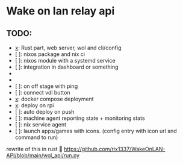 # Wake on lan relay api

## TODO:

- [x]: Rust part, web server, wol and cli/config
- [ ]: nixos package and nix ci
- [ ]: nixos module with a systemd service
- [ ]: integration in dashboard or something
- [.]: frontend
- [x]: shutdown
- [ ]: on off stage with ping
- [ ]: connect vdi button
- [x]: docker compose deployment
- [x]: deploy on rpi
- [ ]: auto deploy on push
- [ ]: machine agent reporting state + monitoring stats
- [ ]: nix service agent
- [ ]: launch apps/games with icons. (config entry with icon url and command to
  run)

rewrite of this in rust 🦀
https://github.com/rix1337/WakeOnLAN-API/blob/main/wol_api/run.py
